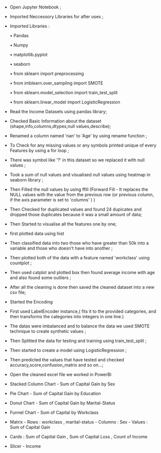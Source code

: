 - Open Jupyter Notebook ;
- Imported Neccessory Libraries for after uses ;
- Imported Libraries :
  
  • Pandas
  
  • Numpy
  
  • matplotlib.pyplot
  
  • seaborn
  
  • from sklearn import preprocessing
  
  • from imblearn.over_sampling import SMOTE
  
  • from sklearn.model_selection import train_test_split
  
  • from sklearn.linear_model import LogisticRegression


 
- Read the Income Datasets using pandas library;
- Checked Basic Information about the dataset (shape,info,columns,dtypes,null values,describe);  
- Renamed a column named 'nan' to 'Age' by using rename function ; 
- To Check for any missing values or any symbols printed unique of every Features by using a for loop ;
- There was symbol like '?' in this dataset so we replaced it with null values ;
- Took a sum of null values and visualised null values using heatmap in seaborn library ;
- Then Filled the null values by using ffill (Forward Fill - It replaces the NULL values with the value from the previous row (or previous column, if the axis parameter is set to 'columns' ) )
- Then Checked for duplicated values and found 24 dupicates and dropped those duplicates because it was a small amount of data;



- Then Started to visualise all the features one by one;
- first plotted data using hist
- Then classified data into two those who have greater than 50k into a variable and those who doesn't have into another ;
- Then plotted both of the data with a feature named 'workclass' using countplot ;
- Then used catplot and plotted box then found average income with age and also found some outliers ;
- After all the cleaning is done then saved the cleaned dataset into a new csv file;



- Started the Encoding
- First used LabelEncoder instance,( fits it to the provided categories, and then transforms the categories into integers in one line.)
- The datas were imbalanced and to balance the data we used SMOTE technique to create synthetic values ;
- Then Splitted the data for testing and training using train_test_split ;
- Then started to create a model using LogisticRegression ;
- Then predicted the values that have tested and checked accuracy,score,confusion_matrix and so on...;



- Open the cleaned excel file we worked in PowerBi
- Stacked Column Chart - Sum of Capital Gain by Sex
- Pie Chart - Sum of Capital Gain by Education
- Donut Chart - Sum of Capital Gain by Marital-Status
- Funnel Chart - Sum of Capital by Workclass
- Matrix - Rows : workclass , marital-status
         - Columns : Sex
         - Values : Sum of Capital Gain
- Cards :  Sum of Capital Gain , Sum of Capital Loss , Count of Income
- Slicer - Income


